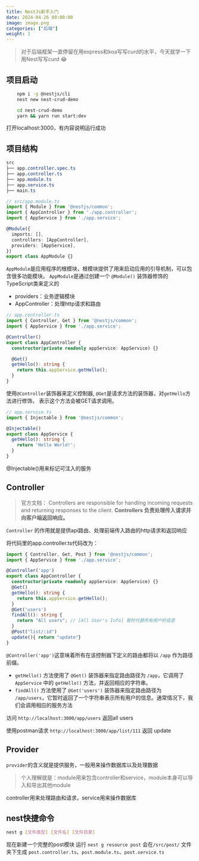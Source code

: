 ```yaml
---
title: NestJs新手入门
date: 2024-04-26 00:00:00
image: image.png
categories: ["后端"]
weight: 1 
---
```

> 对于后端框架一直停留在用express和koa写写curd的水平，今天就学一下用Nest写写curd 😂

## 项目启动
```bash
    npm i -g @nestjs/cli
    nest new nest-crud-demo  

    cd nest-crud-demo
    yarn && yarn run start:dev
```
打开localhost:3000，有内容说明运行成功

## 项目结构

``` css
src
├── app.controller.spec.ts
├── app.controller.ts
├── app.module.ts
├── app.service.ts
├── main.ts
```

```ts
// src/app.module.ts
import { Module } from '@nestjs/common';
import { AppController } from './app.controller';
import { AppService } from './app.service';

@Module({
  imports: [],
  controllers: [AppController],
  providers: [AppService],
})
export class AppModule {}
```
`AppModule`是应用程序的根模块，根模块提供了用来启动应用的引导机制，可以包含很多功能模块。
`AppModule`是通过创建一个 `@Module()` 装饰器修饰的TypeScript类来定义的
- providers：业务逻辑模块
- AppController：处理http请求和路由
```ts
// app.controller.ts
import { Controller, Get } from '@nestjs/common';
import { AppService } from './app.service';

@Controller()
export class AppController {
  constructor(private readonly appService: AppService) {}

  @Get()
  getHello(): string {
    return this.appService.getHello();
  }
}

```
使用`@Controller`装饰器来定义控制器, `@Get`是请求方法的装饰器，对`getHello`方法进行修饰， 表示这个方法会被GET请求调用。

```ts
// app.service.ts
import { Injectable } from '@nestjs/common';

@Injectable()
export class AppService {
  getHello(): string {
    return 'Hello World!';
  }
}
```

@Injectable()用来标记可注入的服务

## Controller
> 官方文档：
Controllers are responsible for handling incoming requests and returning responses to the client.
**Controllers 负责处理传入请求并向客户端返回响应。**

`Controller` 的作用就是提供api路由、处理前端传入路由的http请求和返回响应

将代码里的app.controller.ts代码改为：
```ts
import { Controller, Get, Post } from '@nestjs/common';
import { AppService } from './app.service';

@Controller('app')
export class AppController {
  constructor(private readonly appService: AppService) {}
  @Get()
  getHello(): string {
    return this.appService.getHello();
  }
  @Get('users')
  findAll(): string {
    return "All users"; // [All User's Info] 暂时代替所有用户的信息
  }
  @Post("list/:id")
  update(){ return "update"}
}
```
`@Controller('app')`这意味着所有在该控制器下定义的路由都将以 `/app` 作为路径前缀。
 - `getHello()` 方法使用了 `@Get()` 装饰器来指定路由路径为 `/app`，它调用了 `AppService` 中的 `getHello()` 方法，并返回相应的字符串。
 - `findAll()` 方法使用了 `@Get('users')` 装饰器来指定路由路径为 `/app/users`，它暂时返回了一个字符串表示所有用户的信息。通常情况下，我们会调用相应的服务方法

 访问 `http://localhost:3000/app/users`  返回all users
 
 使用postman请求 `http://localhost:3000/app/list/111`  返回 update



 ## Provider
`provider`的含义就是提供服务，一般用来操作数据库以及处理数据

> 个人理解就是：module用来包含controller和service，module本身可以导入和导出其他module

controller用来处理路由和请求，service用来操作数据库


## nest快捷命令
```bash 
nest g [文件类型] [文件名] [文件目录]
```
现在新建一个完整的post模块
运行 `nest g resource post`
会在`/src/post/` 文件夹下生成 `post.controller.ts`、`post.module.ts`、`post.service.ts`